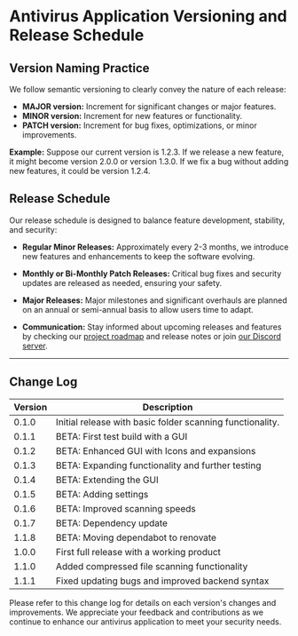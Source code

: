 # Antivirus Application Versioning and Release Schedule

## Version Naming Practice

We follow semantic versioning to clearly convey the nature of each release:

- **MAJOR version:** Increment for significant changes or major features.
- **MINOR version:** Increment for new features or functionality.
- **PATCH version:** Increment for bug fixes, optimizations, or minor improvements.

**Example:** Suppose our current version is 1.2.3. If we release a new feature, it might become version 2.0.0 or version 1.3.0. If we fix a bug without adding new features, it could be version 1.2.4.

## Release Schedule

Our release schedule is designed to balance feature development, stability, and security:

- **Regular Minor Releases:** Approximately every 2-3 months, we introduce new features and enhancements to keep the software evolving.

- **Monthly or Bi-Monthly Patch Releases:** Critical bug fixes and security updates are released as needed, ensuring your safety.

- **Major Releases:** Major milestones and significant overhauls are planned on an annual or semi-annual basis to allow users time to adapt.

- **Communication:** Stay informed about upcoming releases and features by checking our [project roadmap](https://github.com/orgs/Raspirus/projects/3) and release notes or join [our Discord server](https://discord.gg/Vx7fW9PA8B).

---

## Change Log

| Version   | Description                                                 |
| --------- | ----------------------------------------------------------- |
| 0.1.0     | Initial release with basic folder scanning functionality.   |
| 0.1.1     | BETA: First test build with a GUI                           |
| 0.1.2     | BETA: Enhanced GUI with Icons and expansions                |
| 0.1.3     | BETA: Expanding functionality and further testing           |
| 0.1.4     | BETA: Extending the GUI                                     |
| 0.1.5     | BETA: Adding settings                                       |
| 0.1.6     | BETA: Improved scanning speeds                              |
| 0.1.7     | BETA: Dependency update                                     |
| 1.1.8     | BETA: Moving dependabot to renovate                         |
| 1.0.0     | First full release with a working product                   |
| 1.1.0     | Added compressed file scanning functionality                |
| 1.1.1     | Fixed updating bugs and improved backend syntax             |


Please refer to this change log for details on each version's changes and improvements. We appreciate your feedback and contributions as we continue to enhance our antivirus application to meet your security needs.